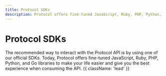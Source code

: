 ```yaml
---
title: Protocol SDKs
description: Protocol offers fine-tuned JavaScript, Ruby, PHP, Python, and Go libraries to make your life easier and give you the best experience when consuming the API.
---
```


# Protocol SDKs

The recommended way to interact with the Protocol API is by using one of our
official SDKs. Today, Protocol offers fine-tuned JavaScript, Ruby, PHP, Python,
and Go libraries to make your life easier and give you the best experience when
consuming the API. {{ className: 'lead' }}

<Libraries />
